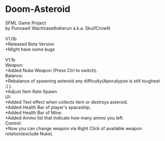 # Doom-Asteroid
SFML Game Project\
by Punnawit Wachirasethaherun a.k.a. Skul1CrowN\
\
V1.0b\
*Released Beta Version\
*Might have some bugs\
\
V1.1b\
Weapon:\
+Added Nuke Weapon (Press Ctrl to switch).\
Balance:\
*Rebalance of spawning asteroid any difficulty(Apocalypse is still toughest :) ).\
*Adjust Item Rate Spawn\
UI:\
*Added Text effect when collects item or destroys asteroid.\
*Added Health Bar of player's spaceship.\
*Added Health Bar of Mine.\
*Added Ammo list that indicate how many ammo you left.\
Control:\
*Now you can change weapon via Right Click of available weapon rotation(exclude Nuke).
